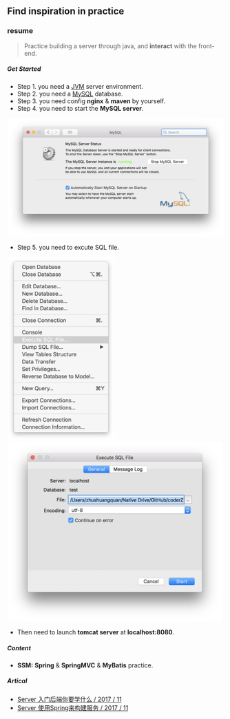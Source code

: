 ## Find inspiration in practice

### resume
>Practice building a server through java, and **interact** with the front-end.

##### Get Started
- Step 1. you need a [JVM](https://www.java.com/zh_CN/) server environment.
- Step 2. you need a [MySQL](https://www.mysql.com/downloads/) database.
- Step 3. you need config **nginx** & **maven** by yourself.
- Step 4. you need to start the **MySQL server**.

<img src="./resume/contents/img1.png" width="600">

- Step 5. you need to excute SQL file.

<img src="./resume/contents/img3.png" width="250"><img src="./resume/contents/img2.png" width="500">

- Then need to launch **tomcat server** at **localhost:8080**.

##### Content

- **SSM:** **Spring** & **SpringMVC** & **MyBatis** practice.

##### Artical
- [Server 入门后端你要学什么 / 2017 / 11](https://coderzsq.github.io/2017/11/Server-%E5%85%A5%E9%97%A8%E5%90%8E%E7%AB%AF%E4%BD%A0%E8%A6%81%E5%AD%A6%E4%BB%80%E4%B9%88/)
- [Server 使用Spring来构建服务 / 2017 / 11](https://coderzsq.github.io/2017/11/Server-%E4%BD%BF%E7%94%A8Spring%E6%9D%A5%E6%9E%84%E5%BB%BA%E6%9C%8D%E5%8A%A1/)